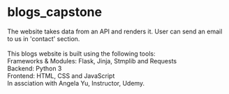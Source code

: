 # blogs_capstone
The website takes data from an API and renders it. User can send an email to us in 'contact' section. 
<br><br>
This blogs website is built using the following tools:
<br>
Frameworks & Modules: Flask, Jinja, Stmplib and Requests
<br>
Backend: Python 3
<br>
Frontend: HTML, CSS and JavaScript
<br>
In assciation with Angela Yu, Instructor, Udemy.
